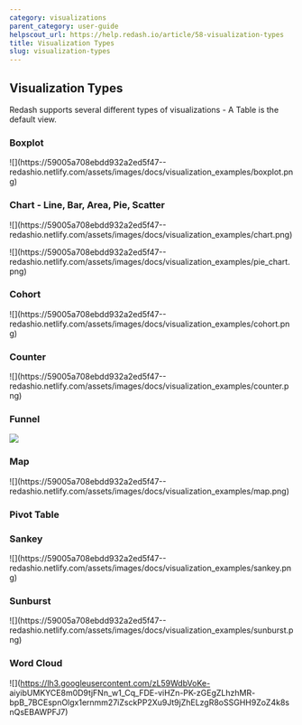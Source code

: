 ```yaml
---
category: visualizations
parent_category: user-guide
helpscout_url: https://help.redash.io/article/58-visualization-types
title: Visualization Types
slug: visualization-types
---
```

## Visualization Types

Redash supports several different types of visualizations - A Table is the
default view.

### Boxplot

![](https://59005a708ebdd932a2ed5f47--
redashio.netlify.com/assets/images/docs/visualization_examples/boxplot.png)

### Chart - Line, Bar, Area, Pie, Scatter

![](https://59005a708ebdd932a2ed5f47--
redashio.netlify.com/assets/images/docs/visualization_examples/chart.png)

![](https://59005a708ebdd932a2ed5f47--
redashio.netlify.com/assets/images/docs/visualization_examples/pie_chart.png)

### Cohort

![](https://59005a708ebdd932a2ed5f47--
redashio.netlify.com/assets/images/docs/visualization_examples/cohort.png)

### Counter

![](https://59005a708ebdd932a2ed5f47--
redashio.netlify.com/assets/images/docs/visualization_examples/counter.png)

### Funnel
![](/assets/images/docs/visualization_examples/funnel.png)

### Map

![](https://59005a708ebdd932a2ed5f47--
redashio.netlify.com/assets/images/docs/visualization_examples/map.png)

### Pivot Table

### Sankey

![](https://59005a708ebdd932a2ed5f47--
redashio.netlify.com/assets/images/docs/visualization_examples/sankey.png)

### Sunburst

![](https://59005a708ebdd932a2ed5f47--
redashio.netlify.com/assets/images/docs/visualization_examples/sunburst.png)

### Word Cloud

![](https://lh3.googleusercontent.com/zL59WdbVoKe-
aiyibUMKYCE8m0D9tjFNn_w1_Cq_FDE-viHZn-PK-zGEgZLhzhMR-
bpB_7BCEspnOlgx1ernmm27iZsckPP2Xu9Jt9jZhELzgR8oSSGHH9ZoZ4k8snQsEBAWPFJ7)

